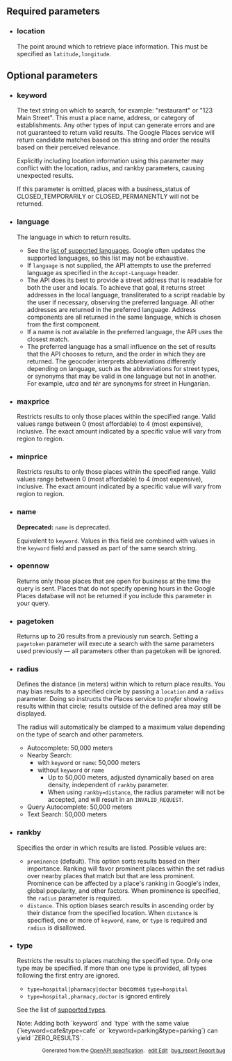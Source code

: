 <!--- This is a generated file, do not edit! -->
<!--- [START maps_http_parameters_placenearbysearch] -->
<h2 id="required-parameters">Required parameters</h2>

-   <h3 class="parameter-name" id="location">location</h3>

    The point around which to retrieve place information. This must be specified as `latitude,longitude`.

<h2 id="optional-parameters">Optional parameters</h2>

-   <h3 class="parameter-name" id="keyword">keyword</h3>

    The text string on which to search, for example: "restaurant" or "123 Main Street". This must a place name, address, or category of establishments.
    Any other types of input can generate errors and are not guaranteed to return valid results. The Google Places service will return candidate matches
    based on this string and order the results based on their perceived relevance.

    Explicitly including location information using this parameter may conflict with the location, radius, and rankby parameters, causing unexpected results.

    If this parameter is omitted, places with a business_status of CLOSED_TEMPORARILY or CLOSED_PERMANENTLY will not be returned.

-   <h3 class="parameter-name" id="language">language</h3>

    The language in which to return results.

    -   See the [list of supported languages](https://developers.google.com/maps/faq#languagesupport). Google often updates the supported languages, so this list may not be exhaustive.
    -   If `language` is not supplied, the API attempts to use the preferred language as specified in the `Accept-Language` header.
    -   The API does its best to provide a street address that is readable for both the user and locals. To achieve that goal, it returns street addresses in the local language, transliterated to a script readable by the user if necessary, observing the preferred language. All other addresses are returned in the preferred language. Address components are all returned in the same language, which is chosen from the first component.
    -   If a name is not available in the preferred language, the API uses the closest match.
    -   The preferred language has a small influence on the set of results that the API chooses to return, and the order in which they are returned. The geocoder interprets abbreviations differently depending on language, such as the abbreviations for street types, or synonyms that may be valid in one language but not in another. For example, *utca* and *tér* are synonyms for street in Hungarian.

-   <h3 class="parameter-name" id="maxprice">maxprice</h3>

    Restricts results to only those places within the specified range. Valid values range between 0 (most affordable) to 4 (most expensive), inclusive. The exact amount indicated by a specific value will vary from region to region.

-   <h3 class="parameter-name" id="minprice">minprice</h3>

    Restricts results to only those places within the specified range. Valid values range between 0 (most affordable) to 4 (most expensive), inclusive. The exact amount indicated by a specific value will vary from region to region.

-   <h3 class="parameter-name deprecated-item" id="name">name</h3>

    <aside class="deprecated"><strong>Deprecated:</strong>&nbsp;<code>name</code> is deprecated.</aside>

    Equivalent to `keyword`. Values in this field are combined with values in the `keyword` field and passed as part of the same search string.

-   <h3 class="parameter-name" id="opennow">opennow</h3>

    Returns only those places that are open for business at the time the query is sent. Places that do not specify opening hours in the Google Places database will not be returned if you include this parameter in your query.

-   <h3 class="parameter-name" id="pagetoken">pagetoken</h3>

    Returns up to 20 results from a previously run search. Setting a `pagetoken` parameter will execute a search with the same parameters used previously — all parameters other than pagetoken will be ignored.

-   <h3 class="parameter-name" id="radius">radius</h3>

    Defines the distance (in meters) within which to return place results. You may bias results to a specified circle by passing a `location` and a `radius` parameter. Doing so instructs the Places service to *prefer* showing results within that circle; results outside of the defined area may still be displayed.

    The radius will automatically be clamped to a maximum value depending on the type of search and other parameters.

    -   Autocomplete: 50,000 meters
    -   Nearby Search:
        -   with `keyword` or `name`: 50,000 meters
        -   without `keyword` or `name`
            -   Up to 50,000 meters, adjusted dynamically based on area density, independent of `rankby` parameter.
            -   When using `rankby=distance`, the radius parameter will not be accepted, and will result in an `INVALID_REQUEST`.
    -   Query Autocomplete: 50,000 meters
    -   Text Search: 50,000 meters

-   <h3 class="parameter-name" id="rankby">rankby</h3>

    Specifies the order in which results are listed. Possible values are:

    -   `prominence` (default). This option sorts results based on their importance. Ranking will favor prominent places within the set radius over nearby places that match but that are less prominent. Prominence can be affected by a place's ranking in Google's index, global popularity, and other factors. When prominence is specified, the `radius` parameter is required.
    -   `distance`. This option biases search results in ascending order by their distance from the specified location. When `distance` is specified, one or more of `keyword`, `name`, or `type` is required and `radius` is disallowed.

-   <h3 class="parameter-name" id="type">type</h3>

    Restricts the results to places matching the specified type. Only one type may be specified. If more than one type is provided, all types following the first entry are ignored.

    -   `type=hospital|pharmacy|doctor` becomes `type=hospital`
    -   `type=hospital,pharmacy,doctor` is ignored entirely

    See the list of [supported types](https://developers.google.com/maps/documentation/places/web-service/supported_types).

    <div class="note">Note: Adding both `keyword` and `type` with the same value (`keyword=cafe&type=cafe` or `keyword=parking&type=parking`) can yield `ZERO_RESULTS`.</div>


<p style="text-align: right; font-size: smaller;">Generated from the <a class="gc-analytics-event" data-category="GMP" data-label="openapi-github" href="https://github.com/googlemaps/openapi-specification" title="Google Maps Platform OpenAPI Specification" class="external">OpenAPI specification</a>.
<a class="gc-analytics-event" data-category="GMP" data-label="openapi-github-maps-http-parameters-placenearbysearch" data-action="edit" style="margin-left: 5px;" href="https://github.com/googlemaps/openapi-specification/tree/main/specification/parameters" title="Edit on GitHub"><span class="material-icons">edit</span> Edit</a>
<a class="gc-analytics-event" data-category="GMP" data-label="openapi-github-maps-http-parameters-placenearbysearch" data-action="bug" style="margin-left: 5px;" href="https://github.com/googlemaps/openapi-specification/issues/new?assignees=&labels=type%3A+bug%2C+triage+me&template=bug_report.md&title=[parameters] Bug - /maps/api/place/nearbysearch/json" title="File bug for parameters on GitHub"><span class="material-icons">bug_report</span> Report bug</a>
</p>

<!--- [END maps_http_parameters_placenearbysearch] -->